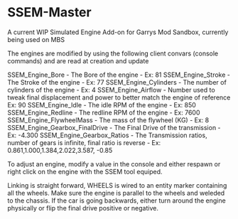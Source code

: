 # SSEM-Master
A current WIP Simulated Engine Add-on for Garrys Mod Sandbox, currently being used on MBS 

The engines are modified by using the following client convars (console commands) and are read at creation and update

SSEM_Engine_Bore - The Bore of the engine - Ex: 81
SSEM_Engine_Stroke - The Stroke of the engine - Ex: 77
SSEM_Engine_Cylinders - The number of cylinders of the engine - Ex: 4
SSEM_Engine_Airflow - Number used to tweak final displacement and power to better match the engine of reference Ex: 90
SSEM_Engine_Idle - The idle RPM of the engine - Ex: 850
SSEM_Engine_Redline - The redline RPM of the engine - Ex: 7600
SSEM_Engine_FlywheelMass - The mass of the flywheel (KG) - Ex: 8
SSEM_Engine_Gearbox_FinalDrive - The Final Drive of the transmission - Ex: -4.300
SSEM_Engine_Gearbox_Ratios - The Transmission ratios, number of gears is infinite, final ratio is reverse - Ex: 0.861,1.000,1.384,2.022,3.587, -0.85

To adjust an engine, modify a value in the console and either respawn or right click on the engine with the SSEM tool equiped.

Linking is straight forward, WHEELS is wired to an entity marker containing all the wheels. Make sure the engine is parallel to the wheels and weleded to the chassis. If the car is going backwards, either turn around the engine physically or flip the final drive positive or negative.
